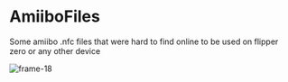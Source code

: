 # AmiiboFiles
Some amiibo .nfc files that were hard to find online to be used on flipper zero or any other device 


![frame-18](https://github.com/Re3koning/AmiiboFiles/assets/73043633/9596b62f-a4ea-40d9-870e-b5a55e079156)


